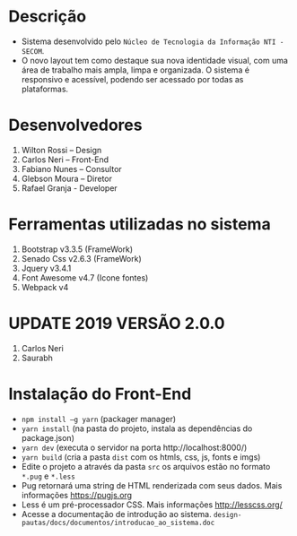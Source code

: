 # Descrição

* Sistema desenvolvido pelo `Núcleo de Tecnologia da Informação NTI - SECOM`.
* O novo layout tem como destaque sua nova identidade visual, com uma área de trabalho mais ampla, limpa e organizada. O sistema é responsivo e acessível, podendo ser acessado por todas as plataformas.

# Desenvolvedores

1.  Wilton Rossi – Design
2.  Carlos Neri – Front-End
3.  Fabiano Nunes – Consultor
4.  Glebson Moura – Diretor
5.  Rafael Granja - Developer

# Ferramentas utilizadas no sistema

1.  Bootstrap v3.3.5 (FrameWork)
2.  Senado Css v2.6.3 (FrameWork)
3.  Jquery v3.4.1
4.  Font Awesome v4.7 (Icone fontes)
5.  Webpack v4

# UPDATE 2019 VERSÃO 2.0.0

1. Carlos Neri
2. Saurabh 

# Instalação do Front-End

* `npm install –g yarn` (packager manager)
* `yarn install` (na pasta do projeto, instala as dependências do package.json) 
* `yarn dev` (executa o servidor na porta http://localhost:8000/)
* `yarn build` (cria a pasta `dist` com os htmls, css, js, fonts e imgs)
* Edite o projeto a através da pasta `src` os arquivos estão no formato `*.pug` e `*.less`
* Pug retornará uma string de HTML renderizada com seus dados. Mais informações https://pugjs.org
* Less é um pré-processador CSS. Mais informações http://lesscss.org/
* Acesse a documentação de introdução ao sistema. `design-pautas/docs/documentos/introducao_ao_sistema.doc` 

